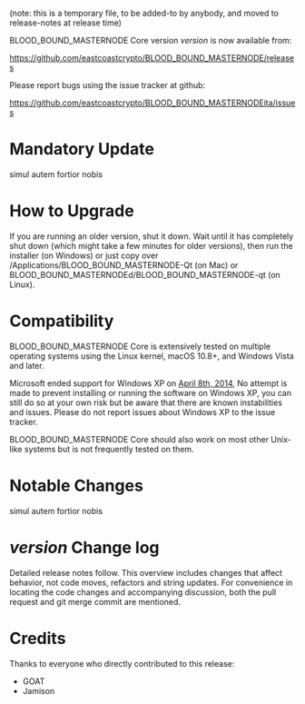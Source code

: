 (note: this is a temporary file, to be added-to by anybody, and moved to release-notes at release time)

BLOOD_BOUND_MASTERNODE Core version *version* is now available from:

  <https://github.com/eastcoastcrypto/BLOOD_BOUND_MASTERNODE/releases>

Please report bugs using the issue tracker at github:

  <https://github.com/eastcoastcrypto/BLOOD_BOUND_MASTERNODEita/issues>

Mandatory Update
==============

simul autem fortior nobis

How to Upgrade
==============

If you are running an older version, shut it down. Wait until it has completely shut down (which might take a few minutes for older versions), then run the installer (on Windows) or just copy over /Applications/BLOOD_BOUND_MASTERNODE-Qt (on Mac) or BLOOD_BOUND_MASTERNODEd/BLOOD_BOUND_MASTERNODE-qt (on Linux).

Compatibility
==============

BLOOD_BOUND_MASTERNODE Core is extensively tested on multiple operating systems using
the Linux kernel, macOS 10.8+, and Windows Vista and later.

Microsoft ended support for Windows XP on [April 8th, 2014](https://www.microsoft.com/en-us/WindowsForBusiness/end-of-xp-support),
No attempt is made to prevent installing or running the software on Windows XP, you
can still do so at your own risk but be aware that there are known instabilities and issues.
Please do not report issues about Windows XP to the issue tracker.

BLOOD_BOUND_MASTERNODE Core should also work on most other Unix-like systems but is not
frequently tested on them.

Notable Changes
===============

simul autem fortior nobis

*version* Change log
=================

Detailed release notes follow. This overview includes changes that affect
behavior, not code moves, refactors and string updates. For convenience in locating
the code changes and accompanying discussion, both the pull request and
git merge commit are mentioned.


Credits
=======

Thanks to everyone who directly contributed to this release:
- GOAT
- Jamison


